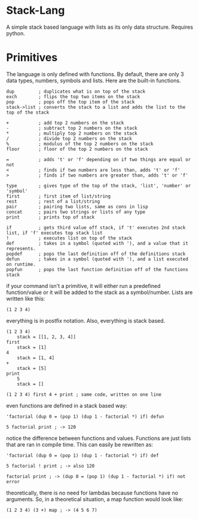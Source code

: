 # Stack-Lang
A simple stack based language with lists as its only data structure. Requires python.

# Primitives
The language is only defined with functions. By default, there are only 3 data types, numbers, symbols and lists.
Here are the built-in functions.

    dup         ; duplicates what is on top of the stack
    exch        ; flips the top two items on the stack
    pop         ; pops off the top item of the stack
    stack->list ; converts the stack to a list and adds the list to the top of the stack
    
    +           ; add top 2 numbers on the stack
    -           ; subtract top 2 numbers on the stack
    *           ; multiply top 2 numbers on the stack
    /           ; divide top 2 numbers on the stack
    %           ; modulus of the top 2 numbers on the stack
    floor       ; floor of the top 2 numbers on the stack
    
    =           ; adds 't' or 'f' depending on if two things are equal or not
    <           ; finds if two numbers are less than, adds 't' or 'f'
    >           ; finds if two numbers are greater than, adds 't' or 'f'

    type        ; gives type of the top of the stack, 'list', 'number' or 'symbol'
    first       ; first item of list/string
    rest        ; rest of a list/string
    pair        ; pairing two lists, same as cons in lisp
    concat      ; pairs two strings or lists of any type
    print       ; prints top of stack
    
    if          ; gets third value off stack, if 't' executes 2nd stack list, if 'f' executes top stack list
    !           ; executes list on top of the stack
    def         ; takes in a symbol (quoted with '), and a value that it represents.
    popdef      ; pops the last definition off of the definitions stack
    defun       ; takes in a symbol (quoted with '), and a list executed on runtime.
    popfun      ; pops the last function definition off of the functions stack

if your command isn't a primitive, it will either run a predefined function/value or it will be added to the stack as a symbol/number. Lists are written like this:

    (1 2 3 4)

everything is in postfix notation. Also, everything is stack based.

    (1 2 3 4)
        stack = [[1, 2, 3, 4]]
    first
        stack = [1]
    4
        stack = [1, 4]
    +
        stack = [5]
    print
        5
        stack = []
    
    (1 2 3 4) first 4 + print ; same code, written on one line

even functions are defined in a stack based way:

    'factorial (dup 0 = (pop 1) (dup 1 - factorial *) if) defun

    5 factorial print ; -> 120

notice the difference between functions and values. Functions are just lists that are ran in compile time. This can easily be rewritten as:


    'factorial (dup 0 = (pop 1) (dup 1 - factorial *) if) def
    
    5 factorial ! print ; -> also 120
    
    factorial print ; -> (dup 0 = (pop 1) (dup 1 - factorial *) if) not error

theoretically, there is no need for lambdas because functions have no arguments. So, in a theoretical situation, a map function would look like:

    (1 2 3 4) (3 +) map ; -> (4 5 6 7)
